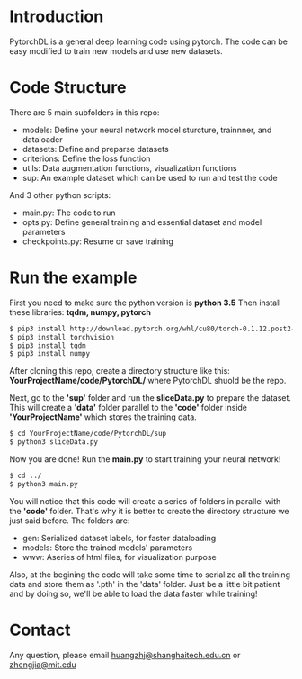 # Introduction

PytorchDL is a general deep learning code using pytorch. The code can be easy modified to train new models and use new datasets. 

# Code Structure

There are 5 main subfolders in this repo: 
  - models: Define your neural network model sturcture, trainnner, and dataloader
  - datasets: Define and preparse datasets
  - criterions: Define the loss function
  - utils: Data augmentation functions, visualization functions
  - sup: An example dataset which can be used to run and test the code

And 3 other python scripts:
  - main.py: The code to run
  - opts.py: Define general training and essential dataset and model parameters
  - checkpoints.py: Resume or save training

# Run the example
First you need to make sure the python version is **python 3.5**
Then install these libraries: **tqdm, numpy, pytorch**
```sh
$ pip3 install http://download.pytorch.org/whl/cu80/torch-0.1.12.post2-cp35-cp35m-linux_x86_64.whl 
$ pip3 install torchvision
$ pip3 install tqdm
$ pip3 install numpy
```

After cloning this repo, create a directory structure like this: **YourProjectName/code/PytorchDL/** where PytorchDL shuold be the repo.

Next, go to the **'sup'** folder and run the **sliceData.py** to prepare the dataset. This will create a **'data'** folder parallel to the **'code'** folder inside **'YourProjectName'** which stores the training data.
```sh
$ cd YourProjectName/code/PytorchDL/sup
$ python3 sliceData.py
```

Now you are done! Run the **main.py** to start training your neural network!
```sh
$ cd ../
$ python3 main.py
```

You will notice that this code will create a series of folders in parallel with the **'code'** folder. That's why it is better to create the directory structure we just said before. The folders are:
  - gen: Serialized dataset labels, for faster dataloading
  - models: Store the trained models' parameters
  - www: Aseries of html files, for visualization purpose
 
Also, at the begining the code will take some time to serialize all the training data and store them as '.pth' in the 'data' folder. Just be a little bit patient and by doing so, we'll be able to load the data faster while training!

# Contact

Any question, please email huangzhj@shanghaitech.edu.cn or zhengjia@mit.edu
